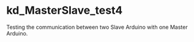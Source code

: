 # kd_MasterSlave_test4
Testing the communication between two Slave Arduino with one Master Arduino.
